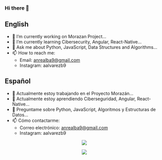 ### Hi there 👋

<!--
**aalvarezb9/aalvarezb9** is a ✨ _special_ ✨ repository because its `README.md` (this file) appears on your GitHub profile.

Here are some ideas to get you started:
-->

## English

- 🔭 I’m currently working on Morazan Project...
- 🌱 I’m currently learning Cibersecurity, Angular, React-Native...
- 💬 Ask me about Python, JavaScript, Data Structures and Algorithms...
- 📫 How to reach me: 
  - Email: anrealba9@gmail.com
  - Instagram: aalvarezb9
  
## Español

- 🔭 Actualmente estoy trabajando en el Proyecto Morazán...
- 🌱 Actualmente estoy aprendiendo Ciberseguridad, Angular, React-Native...
- 💬 Preguntame sobre Python, JavaScript, Algoritmos y Estructuras de Datos...
- 📫 Cómo contactarme: 
  - Correo electrónico: anrealba9@gmail.com
  - Instagram: aalvarezb9

<p align='center'>
  <a href="https://github.com/anuraghazra/github-readme-stats">
  <img align="center" src="https://github-readme-stats.vercel.app/api?username=aalvarezb9&show_icons=true&theme=dark" />
</a>
  
<p align='center'>
  <a href="https://github.com/aalvarezb9/github-readme-stats">
 <img align="center" src="https://github-readme-stats.vercel.app/api/top-langs/?username=aalvarezb9&layout=compact&theme=vue-dark" />
</a>
</p>
